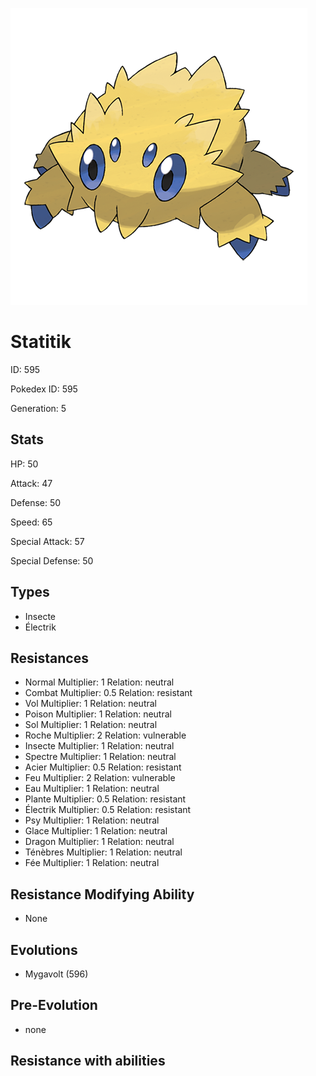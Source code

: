 ![](https://raw.githubusercontent.com/PokeAPI/sprites/master/sprites/pokemon/other/official-artwork/595.png)

# Statitik
ID: 595

Pokedex ID: 595

Generation: 5

## Stats

HP: 50

Attack: 47

Defense: 50

Speed: 65

Special Attack: 57

Special Defense: 50

## Types

- Insecte
- Électrik
## Resistances

- Normal Multiplier: 1 Relation: neutral
- Combat Multiplier: 0.5 Relation: resistant
- Vol Multiplier: 1 Relation: neutral
- Poison Multiplier: 1 Relation: neutral
- Sol Multiplier: 1 Relation: neutral
- Roche Multiplier: 2 Relation: vulnerable
- Insecte Multiplier: 1 Relation: neutral
- Spectre Multiplier: 1 Relation: neutral
- Acier Multiplier: 0.5 Relation: resistant
- Feu Multiplier: 2 Relation: vulnerable
- Eau Multiplier: 1 Relation: neutral
- Plante Multiplier: 0.5 Relation: resistant
- Électrik Multiplier: 0.5 Relation: resistant
- Psy Multiplier: 1 Relation: neutral
- Glace Multiplier: 1 Relation: neutral
- Dragon Multiplier: 1 Relation: neutral
- Ténèbres Multiplier: 1 Relation: neutral
- Fée Multiplier: 1 Relation: neutral
## Resistance Modifying Ability

- None

## Evolutions

- Mygavolt (596)
## Pre-Evolution

- none

## Resistance with abilities
